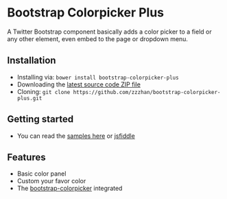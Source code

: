 # Bootstrap Colorpicker Plus

A Twitter Bootstrap component basically adds a color picker to a field or any other element, even embed to the page or dropdown menu.

## Installation

- Installing via: `bower install bootstrap-colorpicker-plus`
- Downloading the [latest source code ZIP file](https://github.com/zzzhan/bootstrap-colorpicker-plus/archive/master.zip)
- Cloning: `git clone https://github.com/zzzhan/bootstrap-colorpicker-plus.git`

## Getting started
- You can read the [samples here](http://zzzhan.github.io/bootstrap-colorpicker-plus/) or [jsfiddle](http://jsfiddle.net/zzzhan/6fdqqsb8/)

## Features
* Basic color panel
* Custom your favor color
* The [bootstrap-colorpicker](https://github.com/mjolnic/bootstrap-colorpicker) integrated
